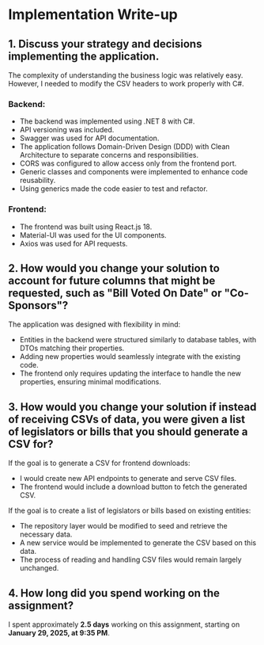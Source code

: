 # Implementation Write-up

## 1. Discuss your strategy and decisions implementing the application.

The complexity of understanding the business logic was relatively easy. However, I needed to modify the CSV headers to work properly with C#.

### Backend:
- The backend was implemented using .NET 8 with C#.
- API versioning was included.
- Swagger was used for API documentation.
- The application follows Domain-Driven Design (DDD) with Clean Architecture to separate concerns and responsibilities.
- CORS was configured to allow access only from the frontend port.
- Generic classes and components were implemented to enhance code reusability.
- Using generics made the code easier to test and refactor.

### Frontend:
- The frontend was built using React.js 18.
- Material-UI was used for the UI components.
- Axios was used for API requests.

## 2. How would you change your solution to account for future columns that might be requested, such as "Bill Voted On Date" or "Co-Sponsors"?

The application was designed with flexibility in mind:
- Entities in the backend were structured similarly to database tables, with DTOs matching their properties.
- Adding new properties would seamlessly integrate with the existing code.
- The frontend only requires updating the interface to handle the new properties, ensuring minimal modifications.

## 3. How would you change your solution if instead of receiving CSVs of data, you were given a list of legislators or bills that you should generate a CSV for?

If the goal is to generate a CSV for frontend downloads:
- I would create new API endpoints to generate and serve CSV files.
- The frontend would include a download button to fetch the generated CSV.

If the goal is to create a list of legislators or bills based on existing entities:
- The repository layer would be modified to seed and retrieve the necessary data.
- A new service would be implemented to generate the CSV based on this data.
- The process of reading and handling CSV files would remain largely unchanged.

## 4. How long did you spend working on the assignment?

I spent approximately **2.5 days** working on this assignment, starting on **January 29, 2025, at 9:35 PM**.

